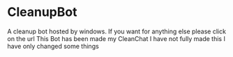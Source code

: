 # CleanupBot
A cleanup bot hosted by windows. If you want for anything else please click on the url
This Bot has been made my CleanChat I have not fully made this I have only changed some things
